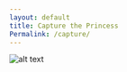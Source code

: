 ```yaml
---
layout: default
title: Capture the Princess
Permalink: /capture/
---
```

![alt text](http://intmain.in/p.jpg "capture")
